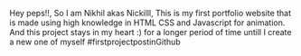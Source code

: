 Hey peps!!, So I am Nikhil akas Nickilll, 
This is my first portfolio website that is made using high knowledge in HTML CSS and Javascript for animation. 
And this project stays in my heart :) for a longer period of time  untill I create a new one of myself
#firstprojectpostinGithub
